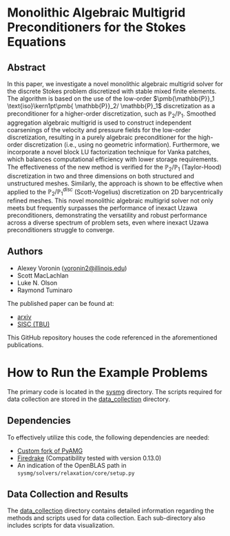 # Monolithic Algebraic Multigrid Preconditioners for the Stokes Equations

## Abstract
In this paper, we investigate a novel monolithic algebraic multigrid solver for
the discrete Stokes problem discretized with stable mixed finite elements. The
algorithm is based on the use of the low-order $\pmb{\mathbb{P}}_1 \text{iso}\kern1pt\pmb{ \mathbb{P}}_2/ \mathbb{P}_1$
discretization as
a preconditioner for a higher-order discretization, such as $\pmb{\mathbb{P}}_2/\mathbb{P}_1$.
Smoothed aggregation algebraic multigrid is used to construct independent
coarsenings of the velocity and pressure fields for the low-order
    discretization, resulting in a purely algebraic
preconditioner for the high-order discretization (i.e., using no geometric information).
Furthermore, we incorporate a novel block LU factorization technique for Vanka patches,
which balances computational efficiency with lower storage requirements.
The effectiveness of the
new method is verified for the $\pmb{\mathbb{P}}_2/\mathbb{P}_1$ (Taylor-Hood) discretization in two
and three dimensions on both structured and unstructured meshes.
Similarly, the approach is shown to be effective when applied to
the $\pmb{\mathbb{P}}_2/\mathbb{P}_1^{disc}$ (Scott-Vogelius) discretization on 2D
barycentrically refined meshes.
This novel monolithic algebraic multigrid solver not only meets but frequently surpasses the performance 
of inexact Uzawa preconditioners, demonstrating the versatility and robust performance across a diverse 
spectrum of problem sets, even where inexact Uzawa preconditioners struggle to converge.

## Authors
- Alexey Voronin (voronin2@illinois.edu)
- Scott MacLachlan
- Luke N. Olson
- Raymond Tuminaro

The published paper can be found at:
- [arxiv](https://arxiv.org/abs/2306.06795)
- [SISC (TBU)]()

This GitHub repository houses the code referenced in the aforementioned publications.

# How to Run the Example Problems

The primary code is located in the [sysmg](./sysmg/) directory. The scripts required for data collection are stored in the [data\_collection](./data_collection/) directory.

## Dependencies

To effectively utilize this code, the following dependencies are needed:
- [Custom fork of PyAMG](https://github.com/Alexey-Voronin/pyamg-1/tree/e96af2b77a3baaf91ffb7ab4be43892c67ef39c0)
- [Firedrake](https://www.firedrakeproject.org/) (Compatibility tested with version 0.13.0)
- An indication of the OpenBLAS path in `sysmg/solvers/relaxation/core/setup.py`

## Data Collection and Results

The [data\_collection](./data_collection/) directory contains detailed information regarding the methods and scripts used for data collection. Each sub-directory also includes scripts for data visualization.






